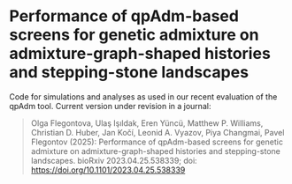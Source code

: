 # Performance of qpAdm-based screens for genetic admixture on admixture-graph-shaped histories and stepping-stone landscapes

Code for simulations and analyses as used in our recent evaluation of the qpAdm tool. Current version under revision in a journal:

>  Olga Flegontova, Ulaş Işıldak, Eren Yüncü, Matthew P. Williams, Christian D. Huber, Jan Kočí, Leonid A. Vyazov, Piya Changmai, Pavel Flegontov (2025): Performance of qpAdm-based screens for genetic admixture on admixture-graph-shaped histories and stepping-stone landscapes. bioRxiv 2023.04.25.538339; doi: https://doi.org/10.1101/2023.04.25.538339